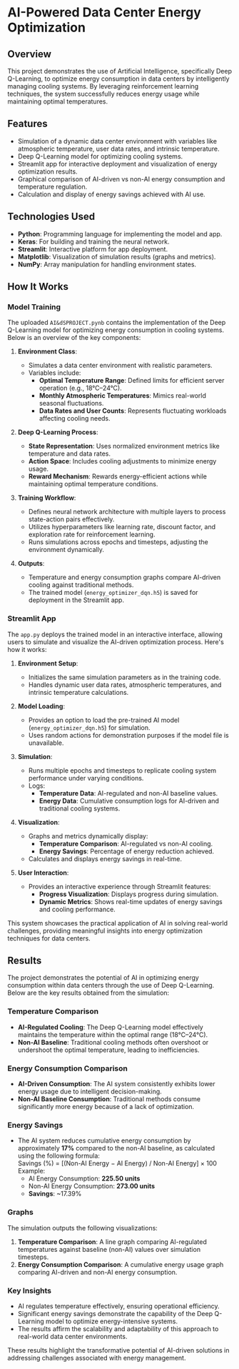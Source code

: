 # AI-Powered Data Center Energy Optimization

## Overview
This project demonstrates the use of Artificial Intelligence, specifically Deep Q-Learning, to optimize energy consumption in data centers by intelligently managing cooling systems. By leveraging reinforcement learning techniques, the system successfully reduces energy usage while maintaining optimal temperatures.

## Features
- Simulation of a dynamic data center environment with variables like atmospheric temperature, user data rates, and intrinsic temperature.
- Deep Q-Learning model for optimizing cooling systems.
- Streamlit app for interactive deployment and visualization of energy optimization results.
- Graphical comparison of AI-driven vs non-AI energy consumption and temperature regulation.
- Calculation and display of energy savings achieved with AI use.

## Technologies Used
- **Python**: Programming language for implementing the model and app.
- **Keras**: For building and training the neural network.
- **Streamlit**: Interactive platform for app deployment.
- **Matplotlib**: Visualization of simulation results (graphs and metrics).
- **NumPy**: Array manipulation for handling environment states.

## How It Works

### Model Training
The uploaded `AI&dSPROJECT.pynb` contains the implementation of the Deep Q-Learning model for optimizing energy consumption in cooling systems. Below is an overview of the key components:

1. **Environment Class**:
   - Simulates a data center environment with realistic parameters.
   - Variables include:
     - **Optimal Temperature Range**: Defined limits for efficient server operation (e.g., 18°C–24°C).
     - **Monthly Atmospheric Temperatures**: Mimics real-world seasonal fluctuations.
     - **Data Rates and User Counts**: Represents fluctuating workloads affecting cooling needs.

2. **Deep Q-Learning Process**:
   - **State Representation**: Uses normalized environment metrics like temperature and data rates.
   - **Action Space**: Includes cooling adjustments to minimize energy usage.
   - **Reward Mechanism**: Rewards energy-efficient actions while maintaining optimal temperature conditions.

3. **Training Workflow**:
   - Defines neural network architecture with multiple layers to process state-action pairs effectively.
   - Utilizes hyperparameters like learning rate, discount factor, and exploration rate for reinforcement learning.
   - Runs simulations across epochs and timesteps, adjusting the environment dynamically.

4. **Outputs**:
   - Temperature and energy consumption graphs compare AI-driven cooling against traditional methods.
   - The trained model (`energy_optimizer_dqn.h5`) is saved for deployment in the Streamlit app.

### Streamlit App
The `app.py` deploys the trained model in an interactive interface, allowing users to simulate and visualize the AI-driven optimization process. Here's how it works:

1. **Environment Setup**:
   - Initializes the same simulation parameters as in the training code.
   - Handles dynamic user data rates, atmospheric temperatures, and intrinsic temperature calculations.

2. **Model Loading**:
   - Provides an option to load the pre-trained AI model (`energy_optimizer_dqn.h5`) for simulation.
   - Uses random actions for demonstration purposes if the model file is unavailable.

3. **Simulation**:
   - Runs multiple epochs and timesteps to replicate cooling system performance under varying conditions.
   - Logs:
     - **Temperature Data**: AI-regulated and non-AI baseline values.
     - **Energy Data**: Cumulative consumption logs for AI-driven and traditional cooling systems.

4. **Visualization**:
   - Graphs and metrics dynamically display:
     - **Temperature Comparison**: AI-regulated vs non-AI cooling.
     - **Energy Savings**: Percentage of energy reduction achieved.
   - Calculates and displays energy savings in real-time.

5. **User Interaction**:
   - Provides an interactive experience through Streamlit features:
     - **Progress Visualization**: Displays progress during simulation.
     - **Dynamic Metrics**: Shows real-time updates of energy savings and cooling performance.

This system showcases the practical application of AI in solving real-world challenges, providing meaningful insights into energy optimization techniques for data centers.
## Results

The project demonstrates the potential of AI in optimizing energy consumption within data centers through the use of Deep Q-Learning. Below are the key results obtained from the simulation:

### Temperature Comparison
- **AI-Regulated Cooling**: The Deep Q-Learning model effectively maintains the temperature within the optimal range (18°C–24°C).
- **Non-AI Baseline**: Traditional cooling methods often overshoot or undershoot the optimal temperature, leading to inefficiencies.

### Energy Consumption Comparison
- **AI-Driven Consumption**: The AI system consistently exhibits lower energy usage due to intelligent decision-making.
- **Non-AI Baseline Consumption**: Traditional methods consume significantly more energy because of a lack of optimization.

### Energy Savings
- The AI system reduces cumulative energy consumption by approximately **17%** compared to the non-AI baseline, as calculated using the following formula:  
Savings (%) = [(Non-AI Energy − AI Energy) / Non-AI Energy] × 100
  Example:
  - AI Energy Consumption: **225.50 units**  
  - Non-AI Energy Consumption: **273.00 units**  
  - **Savings**: ~17.39%

### Graphs
The simulation outputs the following visualizations:
1. **Temperature Comparison**: A line graph comparing AI-regulated temperatures against baseline (non-AI) values over simulation timesteps.
2. **Energy Consumption Comparison**: A cumulative energy usage graph comparing AI-driven and non-AI energy consumption.

### Key Insights
- AI regulates temperature effectively, ensuring operational efficiency.
- Significant energy savings demonstrate the capability of the Deep Q-Learning model to optimize energy-intensive systems.
- The results affirm the scalability and adaptability of this approach to real-world data center environments.

These results highlight the transformative potential of AI-driven solutions in addressing challenges associated with energy management.

